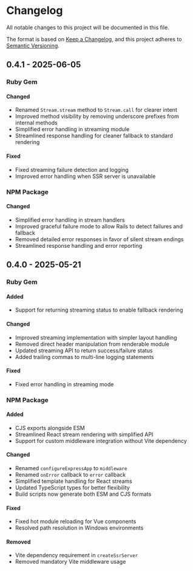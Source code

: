 # Changelog

All notable changes to this project will be documented in this file.

The format is based on [Keep a Changelog](https://keepachangelog.com/en/1.0.0/),
and this project adheres to [Semantic Versioning](https://semver.org/spec/v2.0.0.html).

<!--

## [0.1.0] - YYYY-MM-DD

### Ruby Gem

#### Added

- Initial release of Ruby Gem
- Rails integration helpers
- Template streaming support
- Early-hints utilities
- Generators

#### Changed

- Improved performance of template rendering
- Updated dependency requirements for Rails 7.x compatibility

#### Fixed

- Fixed race condition in template streaming
- Resolved memory leak in helper methods

#### Deprecated

- Legacy renderer API, use new streaming API instead
- Old configuration format, see migration guide

#### Removed

- Support for Rails 5.x
- Deprecated utility functions

### NPM Package

#### Added

- Initial release of NPM package
- Vite dev server integration
- Frontend framework adapters
- JSON protocol implementation

#### Changed

- Optimized bundle size with tree-shaking
- Improved TypeScript type definitions

#### Fixed

- Fixed hot module reloading for Vue components
- Resolved path resolution in Windows environments

#### Deprecated

- Legacy API methods, see migration guide
- Direct DOM manipulation utilities

#### Removed

- Support for Internet Explorer
- Beta-only experimental features

[Unreleased]: https://github.com/username/universal_renderer/compare/v0.1.0...HEAD
[0.1.0]: https://github.com/username/universal_renderer/releases/tag/v0.1.0

-->

## 0.4.1 - 2025-06-05

### Ruby Gem

#### Changed

- Renamed `Stream.stream` method to `Stream.call` for clearer intent
- Improved method visibility by removing underscore prefixes from internal methods
- Simplified error handling in streaming module
- Streamlined response handling for cleaner fallback to standard rendering

#### Fixed

- Fixed streaming failure detection and logging
- Improved error handling when SSR server is unavailable

### NPM Package

#### Changed

- Simplified error handling in stream handlers
- Improved graceful failure mode to allow Rails to detect failures and fallback
- Removed detailed error responses in favor of silent stream endings
- Streamlined response handling and error reporting

## 0.4.0 - 2025-05-21

### Ruby Gem

#### Added

- Support for returning streaming status to enable fallback rendering

#### Changed

- Improved streaming implementation with simpler layout handling
- Removed direct header manipulation from renderable module
- Updated streaming API to return success/failure status
- Added trailing commas to multi-line logging statements

#### Fixed

- Fixed error handling in streaming mode

### NPM Package

#### Added

- CJS exports alongside ESM
- Streamlined React stream rendering with simplified API
- Support for custom middleware integration without Vite dependency

#### Changed

- Renamed `configureExpressApp` to `middleware`
- Renamed `onError` callback to `error` callback
- Simplified template handling for React streams
- Updated TypeScript types for better flexibility
- Build scripts now generate both ESM and CJS formats

#### Fixed

- Fixed hot module reloading for Vue components
- Resolved path resolution in Windows environments

#### Removed

- Vite dependency requirement in `createSsrServer`
- Removed mandatory Vite middleware usage
